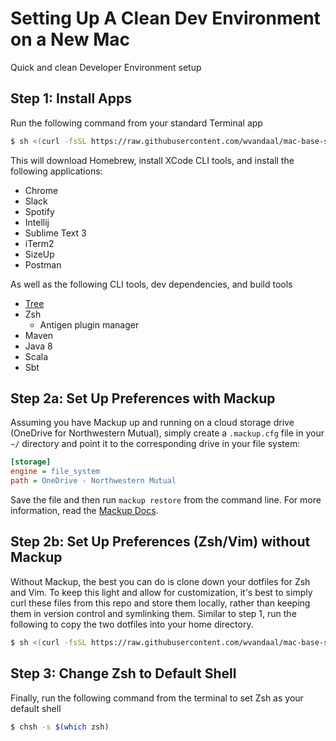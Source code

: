 # Setting Up A Clean Dev Environment on a New Mac

Quick and clean Developer Environment setup

## Step 1: Install Apps
Run the following command from your standard Terminal app

```bash
$ sh <(curl -fsSL https://raw.githubusercontent.com/wvandaal/mac-base-setup/master/install_applications.sh)
```

This will download Homebrew, install XCode CLI tools, and install the following applications:

- Chrome
- Slack
- Spotify
- Intellij
- Sublime Text 3
- iTerm2
- SizeUp
- Postman

As well as the following CLI tools, dev dependencies, and build tools
- [Tree](https://linux.die.net/man/1/tree)
- Zsh
  - Antigen plugin manager
- Maven
- Java 8
- Scala
- Sbt

## Step 2a: Set Up Preferences with Mackup
Assuming you have Mackup up and running on a cloud storage drive (OneDrive for Northwestern Mutual), simply create a `.mackup.cfg` file in your `~/` directory and point it to the corresponding drive in your file system:

```ini
[storage]
engine = file_system
path = OneDrive - Northwestern Mutual
```

Save the file and then run `mackup restore` from the command line. For more information, read the [Mackup Docs](https://github.com/lra/mackup).

## Step 2b: Set Up Preferences (Zsh/Vim) without Mackup
Without Mackup, the best you can do is clone down your dotfiles for Zsh and Vim. To keep this light and allow for customization, it's best to simply curl these files from this repo and store them locally, rather than keeping them in version control and symlinking them. Similar to step 1, run the following to copy the two dotfiles into your home directory.

```bash
$ sh <(curl -fsSL https://raw.githubusercontent.com/wvandaal/mac-base-setup/master/install_dotfiles.sh)
```

## Step 3: Change Zsh to Default Shell

Finally, run the following command from the terminal to set Zsh as your default shell

```bash
$ chsh -s $(which zsh)
```
